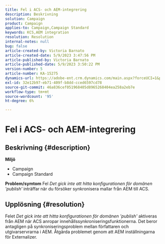```yaml
---
title: Fel i ACS- och AEM-integrering
description: Beskrivning
solution: Campaign
product: Campaign
applies-to: Campaign,Campaign Standard
keywords: KCS,AEM integration
resolution: Resolution
internal-notes: null
bug: false
article-created-by: Victoria Barnato
article-created-date: 5/9/2023 3:47:56 PM
article-published-by: Victoria Barnato
article-published-date: 5/9/2023 3:50:22 PM
version-number: 5
article-number: KA-15275
dynamics-url: https://adobe-ent.crm.dynamics.com/main.aspx?forceUCI=1&pagetype=entityrecord&etn=knowledgearticle&id=752decd7-80ee-ed11-8849-6045bd0065b6
exl-id: 32e12b97-eb71-409f-b8dd-cced6597cd78
source-git-commit: 46a836cef051968405d8965268404ea258a2eb7e
workflow-type: tm+mt
source-wordcount: '95'
ht-degree: 6%

---
```


# Fel i ACS- och AEM-integrering

## Beskrivning {#description}

<b>Miljö</b>
- Campaign
- Campaign Standard



<b>Problem/symtom</b>
Fel *Det gick inte att hitta konfigurationen för domänen &#39;publish&#39;<b>* </b>inträffar<b> </b>när du försöker synkronisera mallar från AEM till ACS.


## Upplösning {#resolution}


Felet *Det gick inte att hitta konfigurationen för domänen &#39;publish&#39;* aktiveras från AEM när ACS anropar innehållssynkroniseringsfunktionerna. Det beror antagligen på synkroniseringsproblem mellan författaren och utgivarservrarna i AEM. Åtgärda problemet genom att AEM inställningarna för Externalizer.

